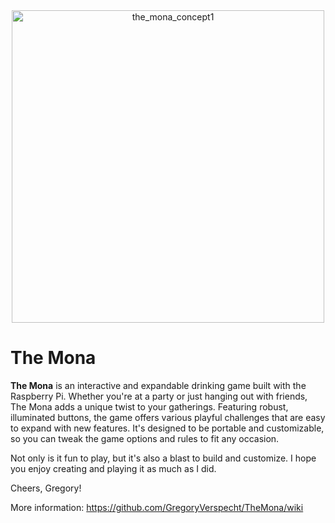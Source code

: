 <div align="center">
  <img src="https://github.com/user-attachments/assets/9c711575-c043-466c-b1a0-3121b62681b2" alt="the_mona_concept1" width="500">
</div>


# The Mona

**The Mona** is an interactive and expandable drinking game built with the Raspberry Pi. Whether you're at a party or just hanging out with friends, The Mona adds a unique twist to your gatherings. Featuring robust, illuminated buttons, the game offers various playful challenges that are easy to expand with new features. It's designed to be portable and customizable, so you can tweak the game options and rules to fit any occasion.

Not only is it fun to play, but it's also a blast to build and customize. I hope you enjoy creating and playing it as much as I did.

Cheers, 
Gregory!

More information: https://github.com/GregoryVerspecht/TheMona/wiki

